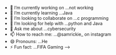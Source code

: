 
- 🔭 I’m currently working on ...not working 
- 🌱 I’m currently learning ...Java
- 👯 I’m looking to collaborate on ...c programming
- 🤔 I’m looking for help with ...python and Java
- 💬 Ask me about ...cybersecurity
- 📫 How to reach me: ...@samrickie_ on instagram
- 😄 Pronouns: ...He
- ⚡ Fun fact: ...FIFA Gaming
-->
